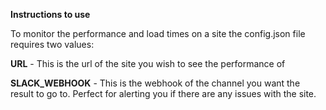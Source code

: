 **Instructions to use**

To monitor the performance and load times on a site the config.json file requires two values:

**URL** - This is the url of the site you wish to see the performance of

**SLACK_WEBHOOK** - This is the webhook of the channel you want the result to go to. Perfect for alerting you if there are any issues with the site.
